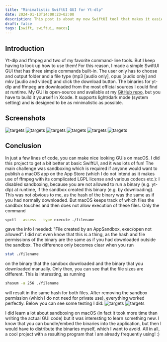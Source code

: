 ```yaml
---
title: "Minimalistic SwiftUI GUI for Yt-dlp"
date: 2024-01-13T14:00:23+02:00
description: This post is about my new SwiftUI tool that makes it easier to download from websites using yt-dlp.
draft: false
tags: [swift, swiftui, macos]
---
```


## Introduction

Yt-dlp and ffmpeg and two of my favorite command-line tools. But I keep having to look up how to use them! For this reason, I made a simple SwiftUI GUI that has three simple commands built-in. The user only has to choose and output folder and a file type (mp3 [audio only], opus [audio only] and mkv [audio and video]) and click the download button. The binaries for yt-dlp and ffmpeg are downloaded from the most official sources I could find at runtime. My GUI is open-source and available at my [GitHub repo](https://github.com/downIoads/swiftui-ytdl), but you have to build it yourself in Xcode. It supports light/dark mode (system setting) and is designed to be as minimalistic as possible.

## Screenshots
![targets](/images/ytdl/light1.png "Light mode pic 1")
![targets](/images/ytdl/light2.png "Light mode pic 2")
![targets](/images/ytdl/light3.png "Light mode pic 3")
![targets](/images/ytdl/dark1.png "Dark mode pic 1")
![targets](/images/ytdl/dark2.png "Dark mode pic 2")
![targets](/images/ytdl/dark3.png "Dark mode pic 3")

## Conclusion

In just a few lines of code, you can make nice looking GUIs on macOS. I did this project to get a bit better at basic SwiftUI, and it was lots of fun! The main challenge was sandboxing which is required if anyone would want to publish a macOS app on the App Store (which I do not intend as it makes use of ffmpeg with its complicated LGPL license and various codecs etc.): I disabled sandboxing, because you are not allowed to run a binary (e.g. yt-dlp) at runtime, if the sandbox created this binary (e.g. by downloading). This was not obvious to me, as the hash of the binary was the same as if you had normally downloaded. But macOS keeps track of which files the sandbox touches and then does not allow execution of these files. Only the command
```bash
spctl --assess --type execute ./filename
```
gave the info I needed: "File created by an AppSandbox, exec/open not allowed". I did not even know that this is a thing, as the hash and file permissions of the binary are the same as if you had downloaded outside the sandbox. The difference only becomes clear when you run
```bash
stat ./filename
```
on the binary that the sandbox downloaded and the binary that you downloaded manually. Only then, you can see that the file sizes are different. This is interesting, as running 
```bash
shasum -a 256 ./filename
```
will result in the same hash for both files. After removing the sandbox permission (which I do not need for private use), everything worked perfectly. Below you can see some testing I did:
![targets](/images/ytdl/sandbox-noExec1.png "Hashes and permissions are the same, but one can not be executed")
![targets](/images/ytdl/sandbox-noExec2.png "Spctl and stats commands made me understand why this is happening")

I did learn a lot about sandboxing on macOS (in fact it took more time than writing the actual GUI code) but it was interesting to learn something new. I know that you can bundle/embed the binaries into the application, but then I would have to distribute the binaries myself, which I want to avoid. All in all, a cool project with a resulting program that I am already frequently using! :)